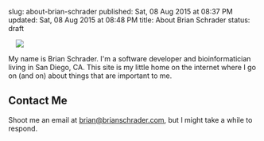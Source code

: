 slug: about-brian-schrader
published: Sat, 08 Aug 2015 at 08:37 PM
updated: Sat, 08 Aug 2015 at 08:48 PM
title: About Brian Schrader
status: draft

<img src="http://www.gravatar.com/avatar/11b074a636e00292c98e3e60f7e16595?size=280" class="image-right" style="padding-left:3%;">

My name is Brian Schrader. I'm a software developer and bioinformatician living in San Diego, CA. This site is my little home on the internet where I go on (and on) about things that are important to me.


## Contact Me

Shoot me an email at [brian@brianschrader.com][email], but I might take a while to respond.

[email]: mailto:brian@brianschrader.com
[tw]: http://twitter.com/sonicrocketman
